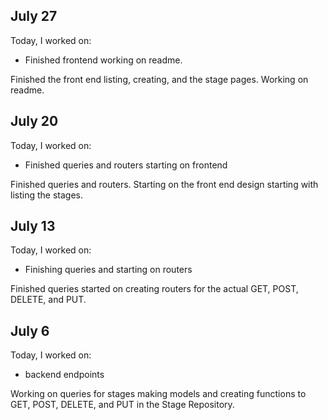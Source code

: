
## July 27

Today, I worked on:

* Finished frontend working on readme.

Finished the front end listing, creating, and the stage pages. Working on readme.

## July 20

Today, I worked on:

* Finished queries and routers starting on frontend

Finished queries and routers. Starting on the front end design starting with listing the stages.

## July 13

Today, I worked on:

* Finishing queries and starting on routers

Finished queries started on creating routers for the actual GET, POST, DELETE, and PUT.

## July 6

Today, I worked on:

* backend endpoints

Working on queries for stages making models and creating functions to GET, POST, DELETE, and PUT in the Stage Repository.
